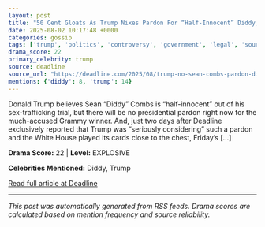 ```yaml
---
layout: post
title: "50 Cent Gloats As Trump Nixes Pardon For “Half-Innocent” Diddy, For Now"
date: 2025-08-02 10:17:48 +0000
categories: gossip
tags: ['trump', 'politics', 'controversy', 'government', 'legal', 'source-deadline', 'drama-explosive']
drama_score: 22
primary_celebrity: trump
source: deadline
source_url: "https://deadline.com/2025/08/trump-no-sean-combs-pardon-diddy-50-cent-1236477155/"
mentions: {'diddy': 8, 'trump': 14}
---
```


Donald Trump believes Sean &#8220;Diddy&#8221; Combs is &#8220;half-innocent&#8221; out of his sex-trafficking trial, but there will be no presidential pardon right now for the much-accused Grammy winner. And, just two days after Deadline exclusively reported that Trump was &#8220;seriously considering&#8221; such a pardon and the White House played its cards close to the chest, Friday&#8217;s [&#8230;]

**Drama Score:** 22 | **Level:** EXPLOSIVE

**Celebrities Mentioned:** Diddy, Trump

[Read full article at Deadline](https://deadline.com/2025/08/trump-no-sean-combs-pardon-diddy-50-cent-1236477155/)

---
*This post was automatically generated from RSS feeds. Drama scores are calculated based on mention frequency and source reliability.*

